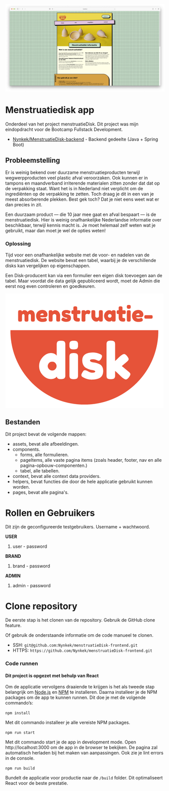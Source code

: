 ![Menstruatiedisk logo](https://github.com/Nynkek/menstruatieDisk-frontend/blob/main/src/assets/menstruatiedisk-screenshot-project.png?raw=true)


# Menstruatiedisk app

Onderdeel van het project menstruatieDisk. Dit project was mijn eindopdracht voor de Bootcamp Fullstack Development.

- [Nynkek/MenstruatieDisk-backend](https://github.com/Nynkek/menstruatieDisk-backend) - Backend gedeelte (Java + Spring
  Boot)


## **Probleemstelling**

Er is weinig bekend over duurzame menstruatieproducten terwijl wegwerpproducten veel plastic afval veroorzaken. Ook
kunnen er in tampons en maandverband irriterende materialen zitten zonder dat dat op de verpakking staat. Want het is
in Nederland niet verplicht om de ingrediënten op de verpakking te zetten. Toch draag je dit in een van je meest
absorberende plekken. Best gek toch? Dat je niet eens weet wat er dan precies in zit.

Een duurzaam product — die 10 jaar mee gaat en afval bespaart — is de menstruatiedisk. Hier is weinig onafhankelijke
Nederlandse informatie over beschikbaar, terwijl kennis macht is. Je moet helemaal zelf weten wat je gebruikt, maar dan
moet je wel de opties weten!

### Oplossing
Tijd voor een onafhankelijke website met de voor- en nadelen van de menstruatiedisk. De website bevat een tabel, waarbij
je de verschillende disks kan vergelijken op eigenschappen.

Een Disk-producent kan via een formulier een eigen disk toevoegen aan de tabel. Maar voordat die data gelijk
gepubliceerd wordt, moet de Admin die eerst nog even controleren en goedkeuren.

![Menstruatiedisk logo](https://github.com/Nynkek/menstruatieDisk-frontend/blob/main/src/assets/menstruatiedisk-logo-rood.png?raw=true)

## Bestanden
Dit project bevat de volgende mappen:

- assets, bevat alle afbeeldingen.
- components.
    - forms, alle formulieren.
    - pageItems, alle vaste pagina items (zoals header, footer, nav en alle pagina-opbouw-componenten.)
    - tabel, alle tabellen.
- context, bevat alle context data providers.
- helpers, bevat functies die door de hele applicatie gebruikt kunnen worden.
- pages, bevat alle pagina's.

# Rollen en Gebruikers

Dit zijn de geconfigureerde testgebruikers. Username + wachtwoord.

**USER**
1. user - password

**BRAND**
1. brand - password

**ADMIN**
1. admin - password


# Clone repository
De eerste stap is het clonen van de repository. Gebruik de GitHub clone feature.

Of gebruik de onderstaande informatie om de code manueel te clonen.
- SSH: `git@github.com:Nynkek/menstruatieDisk-frontend.git`
- HTTPS: `https://github.com/Nynkek/menstruatieDisk-frontend.git`

### Code runnen
#### Dit project is opgezet met behulp van React

Om de applicatie vervolgens draaiende te krijgen is het als tweede stap belangrijk om [Node.js](https://nodejs.org/en/) en [NPM](https://www.npmjs.com/) te installeren. Daarna installeer je de NPM packages om de app te kunnen runnen. Dit doe je met de volgende commando’s:

`npm install`

Met dit commando installeer je alle vereiste NPM packages.

`npm run start`

Met dit commando start je de app in development mode. Open http://localhost:3000 om de app in de browser te bekijken.
De pagina zal automatisch herladen bij het maken van aanpassingen. Ook zie je lint errors in de console.

`npm run build`

Bundelt de applicatie voor productie naar de `/build` folder. Dit optimaliseert React voor de beste prestatie. 
